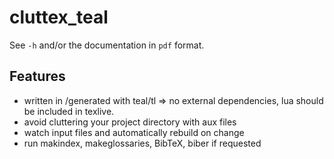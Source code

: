 # cluttex_teal

See `-h` and/or the documentation in `pdf` format.

## Features
- written in /generated with teal/tl => no external dependencies, lua should be
  included in texlive.
- avoid cluttering your project directory with aux files
- watch input files and automatically rebuild on change
- run makindex, makeglossaries, BibTeX, biber if requested
